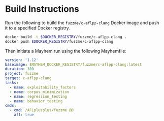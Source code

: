 # Build Instructions

Run the following to build the `fuzzme/c-aflpp-clang` Docker image and push it to a specified Docker registry.

```sh
docker build -t $DOCKER_REGISTRY/fuzzme/c-aflpp-clang .
docker push $DOCKER_REGISTRY/fuzzme/c-aflpp-clang
```

Then initiate a Mayhem run using the following Mayhemfile:

```yaml
version: '1.12'
baseimage: $MAYHEM_DOCKER_REGISTRY/fuzzme/c-aflpp-clang:latest
duration: 300
project: fuzzme
target: c-aflpp-clang
tasks:
  - name: exploitability_factors
  - name: corpus_minimization
  - name: regression_testing
  - name: behavior_testing
cmds:
  - cmd: /AFLplusplus/fuzzme @@
    afl: true
```